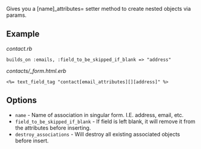 Gives you a [name]_attributes= setter method to create nested objects via params.

Example
-------

*contact.rb*

    builds_on :emails, :field_to_be_skipped_if_blank => "address"

*contacts/_form.html.erb*

    <%= text_field_tag "contact[email_attributes][][address]" %>

Options
-------

* `name` - Name of association in singular form.  I.E. address, email, etc.
* `field_to_be_skipped_if_blank` - If field is left blank, it will remove it from the
attributes before inserting.
* `destroy_associations` - Will destroy all existing associated objects before insert.
